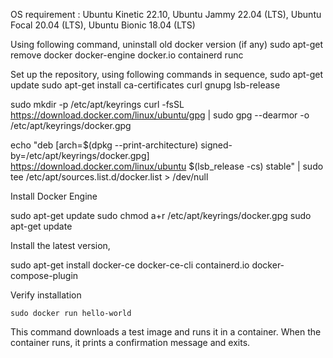 OS requirement : 
Ubuntu Kinetic 22.10, Ubuntu Jammy 22.04 (LTS), Ubuntu Focal 20.04 (LTS), Ubuntu Bionic 18.04 (LTS)

Using following command, uninstall old docker version (if any)
 sudo apt-get remove docker docker-engine docker.io containerd runc

Set up the repository, using following commands in sequence,
  sudo apt-get update
  sudo apt-get install ca-certificates curl gnupg lsb-release
  
  sudo mkdir -p /etc/apt/keyrings
  curl -fsSL https://download.docker.com/linux/ubuntu/gpg | sudo gpg --dearmor -o /etc/apt/keyrings/docker.gpg
  
  echo "deb [arch=$(dpkg --print-architecture) signed-by=/etc/apt/keyrings/docker.gpg] https://download.docker.com/linux/ubuntu $(lsb_release -cs) stable" | sudo tee /etc/apt/sources.list.d/docker.list > /dev/null

Install Docker Engine  
 
  sudo apt-get update
  sudo chmod a+r /etc/apt/keyrings/docker.gpg
  sudo apt-get update
  
Install the latest version,  
 
 sudo apt-get install docker-ce docker-ce-cli containerd.io docker-compose-plugin
  
Verify installation
 
    sudo docker run hello-world
  
  This command downloads a test image and runs it in a container. When the container runs, it prints a confirmation message and exits.
